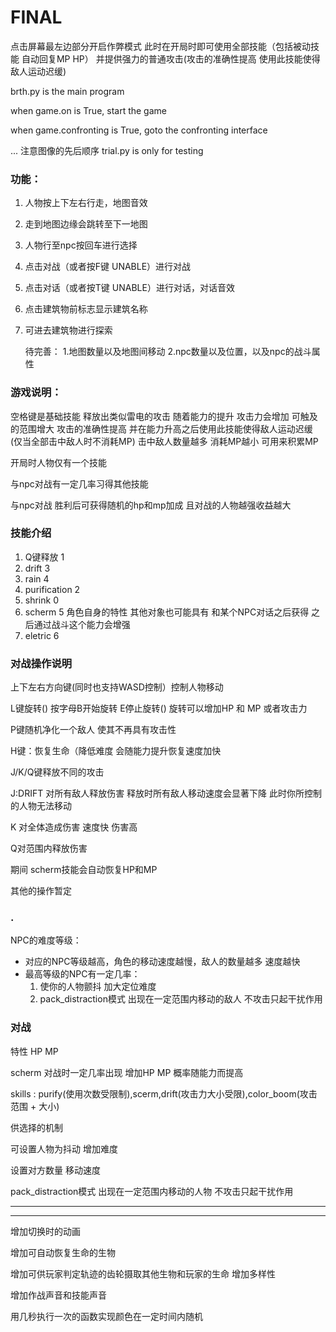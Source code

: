 # FINAL

点击屏幕最左边部分开启作弊模式 此时在开局时即可使用全部技能（包括被动技能 自动回复MP HP） 并提供强力的普通攻击(攻击的准确性提高 使用此技能使得敌人运动迟缓)

brth.py is the main program

when game.on is True, start the game

when game.confronting is True, goto the confronting interface

... 注意图像的先后顺序 trial.py is only for testing

### 功能：

1. 人物按上下左右行走，地图音效

2. 走到地图边缘会跳转至下一地图 

3. 人物行至npc按回车进行选择 

4. 点击对战（或者按F键 UNABLE）进行对战 

5. 点击对话（或者按T键 UNABLE）进行对话，对话音效

6. 点击建筑物前标志显示建筑名称 

7. 可进去建筑物进行探索  

   待完善： 1.地图数量以及地图间移动 2.npc数量以及位置，以及npc的战斗属性

### 游戏说明：

空格键是基础技能 释放出类似雷电的攻击 随着能力的提升 攻击力会增加 可触及的范围增大 攻击的准确性提高 并在能力升高之后使用此技能使得敌人运动迟缓 (仅当全部击中敌人时不消耗MP) 击中敌人数量越多 消耗MP越小 可用来积累MP

开局时人物仅有一个技能

与npc对战有一定几率习得其他技能

与npc对战 胜利后可获得随机的hp和mp加成 且对战的人物越强收益越大

### 技能介绍

1. Q键释放 1
2. drift 3 
3. rain 4
4. purification 2
5. shrink 0
6. scherm 5 角色自身的特性 其他对象也可能具有  和某个NPC对话之后获得 之后通过战斗这个能力会增强
7. eletric 6



### 对战操作说明

上下左右方向键(同时也支持WASD控制）控制人物移动

L键旋转() 按字母B开始旋转 E停止旋转() 旋转可以增加HP 和 MP 或者攻击力

P键随机净化一个敌人 使其不再具有攻击性

H键：恢复生命（降低难度 会随能力提升恢复速度加快

J/K/Q键释放不同的攻击

J:DRIFT 对所有敌人释放伤害 释放时所有敌人移动速度会显著下降 此时你所控制的人物无法移动

K 对全体造成伤害 速度快 伤害高

Q对范围内释放伤害

期间 scherm技能会自动恢复HP和MP

其他的操作暂定

### .

NPC的难度等级：

- 对应的NPC等级越高，角色的移动速度越慢，敌人的数量越多 速度越快
- 最高等级的NPC有一定几率：
  1. 使你的人物颤抖 加大定位难度
  2. pack_distraction模式 出现在一定范围内移动的敌人 不攻击只起干扰作用

### 对战

特性 HP MP

scherm 对战时一定几率出现 增加HP MP 概率随能力而提高

skills : purify(使用次数受限制),scerm,drift(攻击力大小受限),color_boom(攻击范围 + 大小)

供选择的机制

可设置人物为抖动 增加难度

设置对方数量 移动速度

pack_distraction模式 出现在一定范围内移动的人物 不攻击只起干扰作用

------------------

-----

增加切换时的动画

增加可自动恢复生命的生物

增加可供玩家判定轨迹的齿轮摄取其他生物和玩家的生命 增加多样性 

增加作战声音和技能声音

用几秒执行一次的函数实现颜色在一定时间内随机



